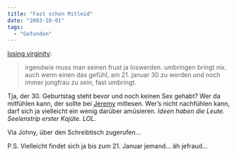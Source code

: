 ```yaml
---
title: "Fast schon Mitleid"
date: "2003-10-01"
tags:
  - "Gefunden"
---
```


[losing virginity](http://virgin.blogg.de/eintrag.php?id=00001 "losing virginity"):

> irgendwie muss man seinen frust ja loswerden. umbringen bringt nix. auch wenn einen das gefühl, am 21. januar 30 zu werden und noch immer jungfrau zu sein, fast umbringt.

Tja, der 30. Geburtstag steht bevor und noch keinen Sex gehabt? Wer da mitfühlen kann, der sollte bei [Jeremy](http://virgin.blogg.de "losing virginity") mitlesen. Wer’s nicht nachfühlen kann, darf sich ja vielleicht ein wenig darüber amüsieren. _Ideen haben die Leute. Seelenstrip erster Kajüte. LOL._

Via Johny, über den Schreibtisch zugerufen…

P.S. Vielleicht findet sich ja bis zum 21. Januar jemand… äh jefraud…

